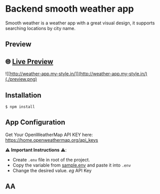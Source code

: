 # Backend smooth weather app
Smooth weather is a weather app with a great visual design, it supports searching locations by city name.

## Preview

## 🌐 **[Live Preview](http://weather-app.my-style.in/)**

![[http://weather-app.my-style.in/]](http://weather-app.my-style.in/)(./preview.png)

## Installation

```
$ npm install
```

## App Configuration

Get Your OpenWeatherMap API KEY here: https://home.openweathermap.org/api_keys

⚠️ **Important Instructions** ⚠️:

- Create `.env` file in root of the project.
- Copy the variable from [sample.env](https://github.com/jkalbasri/backend--weather-app/blob/main/sample.env) and paste it into `.env`
- Change the desired value. _eg_ API Key

## AA 


